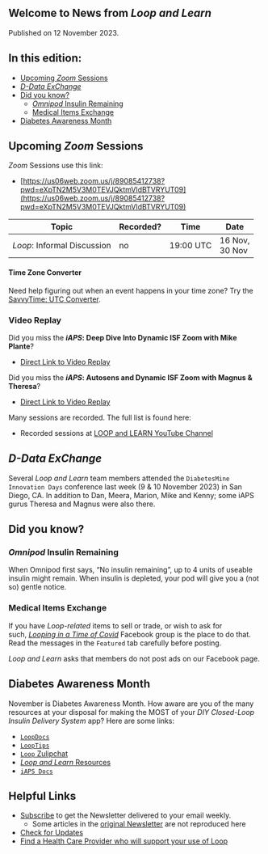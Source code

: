 ## Welcome to News from&nbsp;_<span translate="no">Loop and Learn</span>_

Published on 12 November 2023.

## In this edition:

* [Upcoming *Zoom* Sessions](#upcoming-zoom-sessions)
* [_<span translate="no">D-Data ExChange</span>_](#d-data-exchange)
* [Did you know?](#did-you-know)
    * [*Omnipod* Insulin Remaining](#omnipod-insulin-remaining)
    * [Medical Items Exchange](#medical-items-exchange)
* [Diabetes Awareness Month](#diabetes-awareness-month)


## Upcoming *Zoom* Sessions

*Zoom* Sessions use this link:

* [https://us06web.zoom.us/j/89085412738?pwd=eXpTN2M5V3M0TEVJQktmVldBTVRYUT09](https://us06web.zoom.us/j/89085412738?pwd=eXpTN2M5V3M0TEVJQktmVldBTVRYUT09)

| Topic | Recorded? | Time | Date |
| - | - | - | - |
| _<span translate="no">Loop</span>_: Informal Discussion | no | 19:00 UTC | 16 Nov,<br>30 Nov |

#### Time Zone Converter

Need help figuring out when an event happens in your time zone? Try the [SavvyTime: UTC Converter](https://savvytime.com/converter/utc).

### Video Replay

Did you miss the **_<span translate="no">iAPS</span>_: Deep Dive Into Dynamic ISF Zoom with Mike Plante**?

* [Direct Link to Video Replay](https://www.youtube.com/watch?v=7aJA-leQyPc)

Did you miss the **_<span translate="no">iAPS</span>_: Autosens and Dynamic ISF Zoom with Magnus & Theresa**?

* [Direct Link to Video Replay](https://www.youtube.com/watch?v=0Cv6gYMRBF4)

Many sessions are recorded. The full list is found here:

* Recorded sessions at&nbsp;[<span translate="no">LOOP and LEARN</span>&nbsp;YouTube Channel](https://www.youtube.com/c/loopandlearn)

## _<span translate="no">D-Data ExChange</span>_

Several&nbsp;_<span translate="no">Loop and Learn</span>_&nbsp;team members attended the `DiabetesMine Innovation Days` conference last week (9 & 10 November 2023) in San Diego, CA. In addition to Dan, Meera, Marion, Mike and Kenny; some iAPS gurus Theresa and Magnus were also there.

## Did you know?

### *Omnipod* Insulin Remaining

When Omnipod first says, “No insulin remaining”, up to 4 units of useable insulin might remain. When insulin is depleted, your pod will give you a (not so) gentle notice.

### Medical Items Exchange

If you have&nbsp;_<span translate="no">Loop-related</span>_&nbsp;items to sell or trade, or wish to ask for such,&nbsp;[_<span translate="no">Looping in a Time of Covid</span>_](https://www.facebook.com/groups/1087611668259945)&nbsp;Facebook group is the place to do that. Read the messages in the `Featured` tab carefully before posting.

_<span translate="no">Loop and Learn</span>_&nbsp;asks that members do not post ads on our Facebook page.

## Diabetes Awareness Month

November is Diabetes Awareness Month. How aware are you of the many resources at your disposal for making the MOST of your *DIY Closed-Loop Insulin Delivery System* app? Here are some links:

* [`LoopDocs`](https://loopkit.github.io/loopdocs/)
* [`LoopTips`](https://loopkit.github.io/looptips/)
* [`Loop` Zulipchat](https://loop.zulipchat.com/)
* [_<span translate="no">Loop and Learn</span>_&nbsp;Resources](https://www.loopandlearn.org/resources/)
* [`iAPS Docs`](http://iapsdocs.org/)


## Helpful Links

* [Subscribe](https://www.loopandlearn.org/newsletter-signup/) to get the Newsletter delivered to your email weekly.
    * Some articles in the [original Newsletter](https://www.loopandlearn.org/2022/10/19/loop-and-learn-newsletter/) are not reproduced here
* [Check for Updates](https://www.loopandlearn.org/version-updates/)
* [Find a Health Care Provider who will support your use of&nbsp;<span translate="no">Loop</span>](https://www.loopandlearn.org/hcp-recommendations/)

